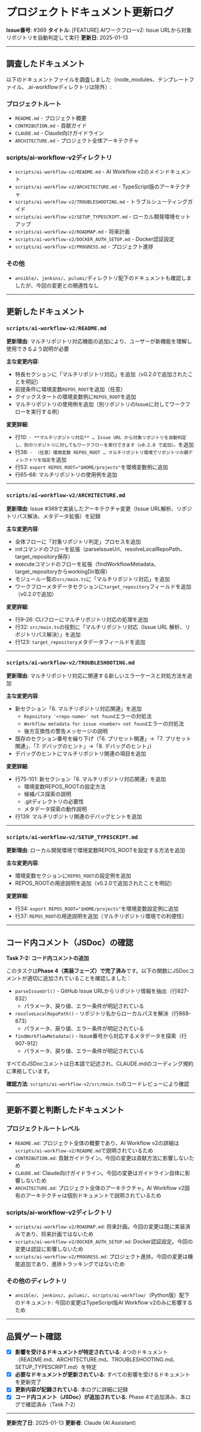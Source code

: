 # プロジェクトドキュメント更新ログ

**Issue番号**: #369
**タイトル**: [FEATURE] AIワークフローv2: Issue URLから対象リポジトリを自動判定して実行
**更新日**: 2025-01-13

---

## 調査したドキュメント

以下のドキュメントファイルを調査しました（node_modules、テンプレートファイル、.ai-workflowディレクトリは除外）:

### プロジェクトルート
- `README.md` - プロジェクト概要
- `CONTRIBUTION.md` - 貢献ガイド
- `CLAUDE.md` - Claude向けガイドライン
- `ARCHITECTURE.md` - プロジェクト全体アーキテクチャ

### scripts/ai-workflow-v2ディレクトリ
- `scripts/ai-workflow-v2/README.md` - AI Workflow v2のメインドキュメント
- `scripts/ai-workflow-v2/ARCHITECTURE.md` - TypeScript版のアーキテクチャ
- `scripts/ai-workflow-v2/TROUBLESHOOTING.md` - トラブルシューティングガイド
- `scripts/ai-workflow-v2/SETUP_TYPESCRIPT.md` - ローカル開発環境セットアップ
- `scripts/ai-workflow-v2/ROADMAP.md` - 将来計画
- `scripts/ai-workflow-v2/DOCKER_AUTH_SETUP.md` - Docker認証設定
- `scripts/ai-workflow-v2/PROGRESS.md` - プロジェクト進捗

### その他
- `ansible/`、`jenkins/`、`pulumi/`ディレクトリ配下のドキュメントも確認しましたが、今回の変更との関連性なし

---

## 更新したドキュメント

### `scripts/ai-workflow-v2/README.md`

**更新理由**: マルチリポジトリ対応機能の追加により、ユーザーが新機能を理解し使用できるよう説明が必要

**主な変更内容**:
- 特長セクションに「マルチリポジトリ対応」を追加（v0.2.0で追加されたことを明記）
- 前提条件に環境変数`REPOS_ROOT`を追加（任意）
- クイックスタートの環境変数例に`REPOS_ROOT`を追加
- マルチリポジトリの使用例を追加（別リポジトリのIssueに対してワークフローを実行する例）

**変更詳細**:
- 行10: `- **マルチリポジトリ対応** … Issue URL から対象リポジトリを自動判定し、別のリポジトリに対してもワークフローを実行できます（v0.2.0 で追加）。`を追加
- 行38: `- （任意）環境変数 REPOS_ROOT … マルチリポジトリ環境でリポジトリの親ディレクトリを指定`を追加
- 行53: `export REPOS_ROOT="$HOME/projects"`を環境変数例に追加
- 行65-68: マルチリポジトリの使用例を追加

---

### `scripts/ai-workflow-v2/ARCHITECTURE.md`

**更新理由**: Issue #369で実装したアーキテクチャ変更（Issue URL解析、リポジトリパス解決、メタデータ拡張）を記録

**主な変更内容**:
- 全体フローに「対象リポジトリ判定」プロセスを追加
- initコマンドのフローを拡張（parseIssueUrl、resolveLocalRepoPath、target_repository保存）
- executeコマンドのフローを拡張（findWorkflowMetadata、target_repositoryからworkingDir取得）
- モジュール一覧の`src/main.ts`に「マルチリポジトリ対応」を追加
- ワークフローメタデータセクションに`target_repository`フィールドを追加（v0.2.0で追加）

**変更詳細**:
- 行9-26: CLIフローにマルチリポジトリ対応の処理を追加
- 行32: `src/main.ts`の役割に「マルチリポジトリ対応（Issue URL 解析、リポジトリパス解決）」を追加
- 行123: `target_repository`メタデータフィールドを追加

---

### `scripts/ai-workflow-v2/TROUBLESHOOTING.md`

**更新理由**: マルチリポジトリ対応に関連する新しいエラーケースと対処方法を追加

**主な変更内容**:
- 新セクション「6. マルチリポジトリ対応関連」を追加
  - `Repository '<repo-name>' not found`エラーの対処法
  - `Workflow metadata for issue <number> not found`エラーの対処法
  - 後方互換性の警告メッセージの説明
- 既存のセクション番号を繰り下げ（「6. プリセット関連」→「7. プリセット関連」、「7. デバッグのヒント」→「8. デバッグのヒント」）
- デバッグのヒントにマルチリポジトリ関連の項目を追加

**変更詳細**:
- 行75-101: 新セクション「6. マルチリポジトリ対応関連」を追加
  - 環境変数REPOS_ROOTの設定方法
  - 候補パス探索の説明
  - .gitディレクトリの必要性
  - メタデータ探索の動作説明
- 行139: マルチリポジトリ関連のデバッグヒントを追加

---

### `scripts/ai-workflow-v2/SETUP_TYPESCRIPT.md`

**更新理由**: ローカル開発環境で環境変数REPOS_ROOTを設定する方法を追加

**主な変更内容**:
- 環境変数セクションに`REPOS_ROOT`の設定例を追加
- REPOS_ROOTの用途説明を追加（v0.2.0で追加されたことを明記）

**変更詳細**:
- 行34: `export REPOS_ROOT="$HOME/projects"`を環境変数設定例に追加
- 行37: `REPOS_ROOT`の用途説明を追加（マルチリポジトリ環境での利便性）

---

## コード内コメント（JSDoc）の確認

**Task 7-2: コード内コメントの追加**

このタスクは**Phase 4（実装フェーズ）で完了済み**です。以下の関数にJSDocコメントが適切に追加されていることを確認しました：

- `parseIssueUrl()` - GitHub Issue URLからリポジトリ情報を抽出（行827-832）
  - パラメータ、戻り値、エラー条件が明記されている
- `resolveLocalRepoPath()` - リポジトリ名からローカルパスを解決（行868-873）
  - パラメータ、戻り値、エラー条件が明記されている
- `findWorkflowMetadata()` - Issue番号から対応するメタデータを探索（行907-912）
  - パラメータ、戻り値、エラー条件が明記されている

すべてのJSDocコメントは日本語で記述され、CLAUDE.mdのコーディング規約に準拠しています。

**確認方法**: `scripts/ai-workflow-v2/src/main.ts`のコードレビューにより確認

---

## 更新不要と判断したドキュメント

### プロジェクトルートレベル
- `README.md`: プロジェクト全体の概要であり、AI Workflow v2の詳細は`scripts/ai-workflow-v2/README.md`で説明されているため
- `CONTRIBUTION.md`: 貢献ガイドライン。今回の変更は貢献方法に影響しないため
- `CLAUDE.md`: Claude向けガイドライン。今回の変更はガイドライン自体に影響しないため
- `ARCHITECTURE.md`: プロジェクト全体のアーキテクチャ。AI Workflow v2固有のアーキテクチャは個別ドキュメントで説明されているため

### scripts/ai-workflow-v2ディレクトリ
- `scripts/ai-workflow-v2/ROADMAP.md`: 将来計画。今回の変更は既に実装済みであり、将来計画ではないため
- `scripts/ai-workflow-v2/DOCKER_AUTH_SETUP.md`: Docker認証設定。今回の変更は認証に影響しないため
- `scripts/ai-workflow-v2/PROGRESS.md`: プロジェクト進捗。今回の変更は機能追加であり、進捗トラッキングではないため

### その他のディレクトリ
- `ansible/`、`jenkins/`、`pulumi/`、`scripts/ai-workflow/`（Python版）配下のドキュメント: 今回の変更はTypeScript版AI Workflow v2のみに影響するため

---

## 品質ゲート確認

- [x] **影響を受けるドキュメントが特定されている**: 4つのドキュメント（README.md、ARCHITECTURE.md、TROUBLESHOOTING.md、SETUP_TYPESCRIPT.md）を特定
- [x] **必要なドキュメントが更新されている**: すべての影響を受けるドキュメントを更新完了
- [x] **更新内容が記録されている**: 本ログに詳細に記録
- [x] **コード内コメント（JSDoc）が追加されている**: Phase 4で追加済み、本ログで確認済み（Task 7-2）

---

**更新完了日**: 2025-01-13
**更新者**: Claude (AI Assistant)
